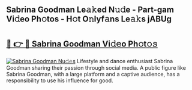 ## Sabrina Goodman Le𝚊𝚔ed N𝚞𝚍e - Part-gam Vi𝚍eo Ph𝚘tos - H𝚘t O𝚗lyf𝚊ns Le𝚊𝚔s jABUg

# <h2><a href="http://hf5jrw.feru.top/?c=Sabrina+Goodman">🔗 👉 🔴 Sabrina Goodman Vi𝚍𝚎o Ph𝚘t𝚘𝚜</a></h2>

[![Sabrina Goodman Nu𝚍𝚎s](https://i.imgur.com/0TWrTi3.gif)](http://hf5jrw.feru.top/?c=Sabrina+Goodman)
Lifestyle and dance enthusiast Sabrina Goodman sharing their passion through social media. A public figure like Sabrina Goodman, with a large platform and a captive audience, has a responsibility to use his influence for good. 
